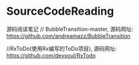 # SourceCodeReading
源码阅读笔记
// BubbleTransition-master, 源码网址:  https://github.com/andreamazz/BubbleTransition

//RxToDo(使用Rx编写的ToDo项目), 源码网址: https://github.com/devxoul/RxTodo
